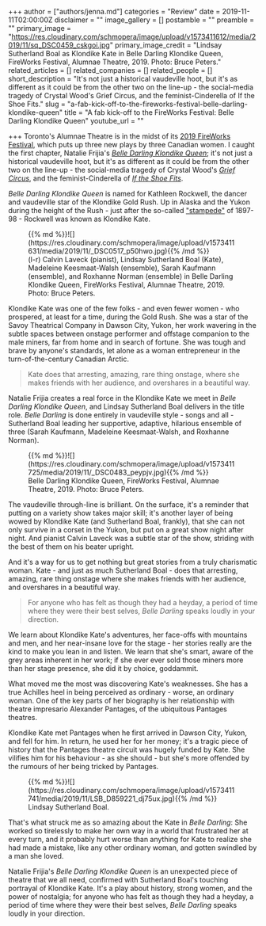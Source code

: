 +++
author = ["authors/jenna.md"]
categories = "Review"
date = 2019-11-11T02:00:00Z
disclaimer = ""
image_gallery = []
postamble = ""
preamble = ""
primary_image = "https://res.cloudinary.com/schmopera/image/upload/v1573411612/media/2019/11/sq_DSC0459_cskgoi.jpg"
primary_image_credit = "Lindsay Sutherland Boal as Klondike Kate in Belle Darling Klondike Queen, FireWorks Festival, Alumnae Theatre, 2019. Photo: Bruce Peters."
related_articles = []
related_companies = []
related_people = []
short_description = "It's not just a historical vaudeville hoot, but it's as different as it could be from the other two on the line-up - the social-media tragedy of Crystal Wood's Grief Circus, and the feminist-Cinderella of If the Shoe Fits."
slug = "a-fab-kick-off-to-the-fireworks-festival-belle-darling-klondike-queen"
title = "A fab kick-off to the FireWorks Festival: Belle Darling Klondike Queen"
youtube_url = ""

+++
Toronto's Alumnae Theatre is in the midst of its [2019 FireWorks Festival](https://www.alumnaetheatre.com/fireworks-festival.html), which puts up three new plays by three Canadian women. I caught the first chapter, Natalie Frijia's [_Belle Darling Klondike Queen_](https://www.alumnaetheatre.com/belle-darling-klondike-queen.html); it's not just a historical vaudeville hoot, but it's as different as it could be from the other two on the line-up - the social-media tragedy of Crystal Wood's [_Grief Circus_](https://www.alumnaetheatre.com/grief-circus.html), and the feminist-Cinderella of [_If the Shoe Fits_](https://www.alumnaetheatre.com/if-the-shoe-fits.html).

_Belle Darling Klondike Queen_ is named for Kathleen Rockwell, the dancer and vaudeville star of the Klondike Gold Rush. Up in Alaska and the Yukon during the height of the Rush - just after the so-called ["stampede"](https://en.wikipedia.org/wiki/Klondike_Gold_Rush#Beginning_of_the_stampede_(July_1897)) of 1897-98 - Rockwell was known as Klondike Kate.

<figure data-type="image">{{% md %}}![](https://res.cloudinary.com/schmopera/image/upload/v1573411631/media/2019/11/_DSC0517_p50hwo.jpg){{% /md %}}

<figcaption>(l-r) Calvin Laveck (pianist), Lindsay Sutherland Boal (Kate), Madeleine Keesmaat-Walsh (ensemble), Sarah Kaufmann (ensemble), and Roxhanne Norman (ensemble) in Belle Darling Klondike Queen, FireWorks Festival, Alumnae Theatre, 2019. Photo: Bruce Peters.</figcaption>  
</figure>

Klondike Kate was one of the few folks - and even fewer women - who prospered, at least for a time, during the Gold Rush. She was a star of the Savoy Theatrical Company in Dawson City, Yukon, her work wavering in the subtle spaces between onstage performer and offstage companion to the male miners, far from home and in search of fortune. She was tough and brave by anyone's standards, let alone as a woman entrepreneur in the turn-of-the-century Canadian Arctic.

> Kate does that arresting, amazing, rare thing onstage, where she makes friends with her audience, and overshares in a beautiful way.

Natalie Frijia creates a real force in the Klondike Kate we meet in _Belle Darling Klondike Queen_, and Lindsay Sutherland Boal delivers in the title role. _Belle Darling_ is done entirely in vaudeville style - songs and all - Sutherland Boal leading her supportive, adaptive, hilarious ensemble of three (Sarah Kaufmann, Madeleine Keesmaat-Walsh, and Roxhanne Norman).

<figure data-type="image">{{% md %}}![](https://res.cloudinary.com/schmopera/image/upload/v1573411725/media/2019/11/_DSC0483_peypjv.jpg){{% /md %}}

<figcaption>Belle Darling Klondike Queen, FireWorks Festival, Alumnae Theatre, 2019. Photo: Bruce Peters.</figcaption>  
</figure>

The vaudeville through-line is brilliant. On the surface, it's a reminder that putting on a variety show takes major skill; it's another layer of being wowed by Klondike Kate (and Sutherland Boal, frankly), that she can not only survive in a corset in the Yukon, but put on a great show night after night. And pianist Calvin Laveck was a subtle star of the show, striding with the best of them on his beater upright.

And it's a way for us to get nothing but great stories from a truly charismatic woman. Kate - and just as much Sutherland Boal - does that arresting, amazing, rare thing onstage where she makes friends with her audience, and overshares in a beautiful way.

> For anyone who has felt as though they had a heyday, a period of time where they were their best selves, _Belle Darling_ speaks loudly in your direction.

We learn about Klondike Kate's adventures, her face-offs with mountains and men, and her near-insane love for the stage - her stories really are the kind to make you lean in and listen. We learn that she's smart, aware of the grey areas inherent in her work; if she ever ever sold those miners more than her stage presence, she did it by choice, goddammit.

What moved me the most was discovering Kate's weaknesses. She has a true Achilles heel in being perceived as ordinary - worse, an ordinary woman. One of the key parts of her biography is her relationship with theatre impresario Alexander Pantages, of the ubiquitous Pantages theatres.

Klondike Kate met Pantages when he first arrived in Dawson City, Yukon, and fell for him. In return, he used her for her money; it's a tragic piece of history that the Pantages theatre circuit was hugely funded by Kate. She vilifies him for his behaviour - as she should - but she's more offended by the rumours of her being tricked by Pantages.

<figure data-type="image">{{% md %}}![](https://res.cloudinary.com/schmopera/image/upload/v1573411741/media/2019/11/LSB_D859221_dj75ux.jpg){{% /md %}}

<figcaption>Lindsay Sutherland Boal.</figcaption>  
</figure>

That's what struck me as so amazing about the Kate in _Belle Darling_: She worked so tirelessly to make her own way in a world that frustrated her at every turn, and it probably hurt worse than anything for Kate to realize she had made a mistake, like any other ordinary woman, and gotten swindled by a man she loved.

Natalie Frijia's _Belle Darling Klondike Queen_ is an unexpected piece of theatre that we all need, confirmed with Sutherland Boal's touching portrayal of Klondike Kate. It's a play about history, strong women, and the power of nostalgia; for anyone who has felt as though they had a heyday, a period of time where they were their best selves, _Belle Darling_ speaks loudly in your direction.